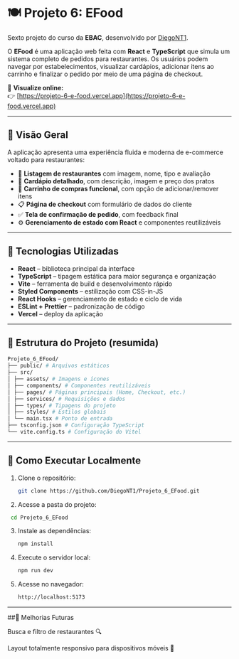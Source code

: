 # 🍽️ Projeto 6: EFood

Sexto projeto do curso da **EBAC**, desenvolvido por [DiegoNT1](https://github.com/DiegoNT1).

O **EFood** é uma aplicação web feita com **React** e **TypeScript** que simula um sistema completo de pedidos para restaurantes. Os usuários podem navegar por estabelecimentos, visualizar cardápios, adicionar itens ao carrinho e finalizar o pedido por meio de uma página de checkout.

🔗 **Visualize online:**  
👉 [https://projeto-6-e-food.vercel.app](https://projeto-6-e-food.vercel.app)

---

## 🧾 Visão Geral

A aplicação apresenta uma experiência fluida e moderna de e-commerce voltado para restaurantes:

- 🏪 **Listagem de restaurantes** com imagem, nome, tipo e avaliação  
- 🍝 **Cardápio detalhado**, com descrição, imagem e preço dos pratos  
- 🛒 **Carrinho de compras funcional**, com opção de adicionar/remover itens  
- 📋 **Página de checkout** com formulário de dados do cliente  
- ✅ **Tela de confirmação de pedido**, com feedback final
- ⚙️ **Gerenciamento de estado com React** e componentes reutilizáveis

---

## 🚀 Tecnologias Utilizadas

- **React** – biblioteca principal da interface  
- **TypeScript** – tipagem estática para maior segurança e organização  
- **Vite** – ferramenta de build e desenvolvimento rápido  
- **Styled Components** – estilização com CSS-in-JS  
- **React Hooks** – gerenciamento de estado e ciclo de vida  
- **ESLint + Prettier** – padronização de código  
- **Vercel** – deploy da aplicação

---

## 📁 Estrutura do Projeto (resumida)



```bash
Projeto_6_EFood/
├── public/ # Arquivos estáticos
├── src/
│ ├── assets/ # Imagens e ícones
│ ├── components/ # Componentes reutilizáveis
│ ├── pages/ # Páginas principais (Home, Checkout, etc.)
│ ├── services/ # Requisições e dados
│ ├── types/ # Tipagens do projeto
│ ├── styles/ # Estilos globais
│ └── main.tsx # Ponto de entrada
├── tsconfig.json # Configuração TypeScript
└── vite.config.ts # Configuração do Vitel
```


---

## 🧪 Como Executar Localmente

1. Clone o repositório:
   ```bash
   git clone https://github.com/DiegoNT1/Projeto_6_EFood.git
   ```
2. Acesse a pasta do projeto:
  ```bash
   cd Projeto_6_EFood
```
3. Instale as dependências:
   ```bash
   npm install
   ```
4. Execute o servidor local:
   ```bash
   npm run dev
   ```
5. Acesse no navegador:
   ```bash
   http://localhost:5173
   ```


---

##🔮 Melhorias Futuras

Busca e filtro de restaurantes 🔍

Layout totalmente responsivo para dispositivos móveis 📱

